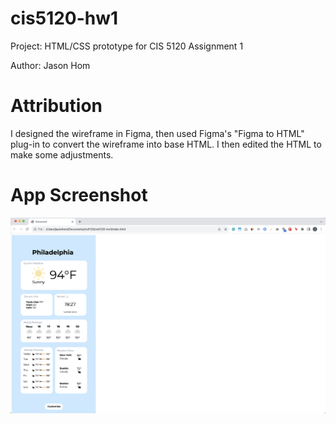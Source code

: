 # cis5120-hw1

Project: HTML/CSS prototype for CIS 5120 Assignment 1

Author: Jason Hom

# Attribution

I designed the wireframe in Figma, then used Figma's "Figma to HTML" plug-in to convert the wireframe into base HTML. I then edited the HTML to make some adjustments.

# App Screenshot

![App Screenshot](weather-app-screenshot.png)
